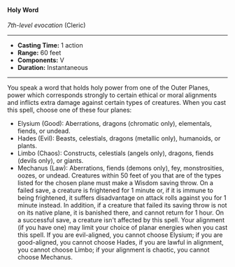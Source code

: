 #### Holy Word
*7th-level evocation* (Cleric)
___
- **Casting Time:** 1 action
- **Range:** 60 feet
- **Components:** V
- **Duration:** Instantaneous
---
You speak a word that holds holy power from one of
the Outer Planes, power which corresponds
strongly to certain ethical or moral alignments and
inflicts extra damage against certain types of
creatures. When you cast this spell, choose one of
these four planes:
* Elysium (Good):  Aberrations, dragons
(chromatic only), elementals, fiends, or undead.
* Hades (Evil):  Beasts, celestials, dragons
(metallic only), humanoids, or plants.
* Limbo (Chaos):  Constructs, celestials (angels
only), dragons, fiends (devils only), or giants.
* Mechanus (Law):  Aberrations, fiends (demons
only), fey, monstrosities, oozes, or undead.
Creatures within 50 feet of you that are of the types
listed for the chosen plane must make a Wisdom
saving throw. On a failed save, a creature is
frightened for 1 minute or, if it is immune to being
frightened, it suffers disadvantage on attack rolls
against you for 1 minute instead. In addition, if a
creature that failed its saving throw is not on its
native plane, it is banished there, and cannot return
for 1 hour. On a successful save, a creature isn't
affected by this spell.
Your alignment (if you have one) may limit your choice of planar energies when you cast this spell. If
you are evil-aligned, you cannot choose Elysium; if
you are good-aligned, you cannot choose Hades, if
you are lawful in alignment, you cannot choose
Limbo; if your alignment is chaotic, you cannot
choose Mechanus.
